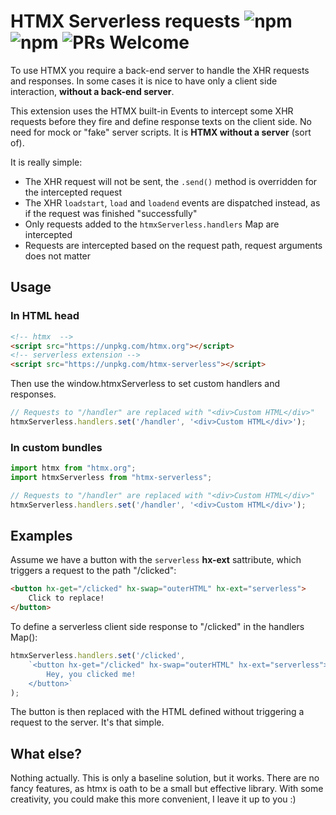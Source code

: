 # HTMX Serverless requests ![npm](https://img.shields.io/npm/v/htmx-serverless) ![npm](https://img.shields.io/npm/dy/htmx-serverless) ![PRs Welcome](https://img.shields.io/badge/PRs-welcome-brightgreen.svg)

To use HTMX you require a back-end server to handle the XHR requests and responses. In some cases it is nice to have only a client side interaction, **without a back-end server**.

This extension uses the HTMX built-in Events to intercept some XHR requests before they fire and define response texts on the client side. No need for mock or "fake" server scripts. It is **HTMX without a server** (sort of).

It is really simple:
- The XHR request will not be sent, the ```.send()``` method is overridden for the intercepted request
- The XHR ```loadstart```, ```load``` and ```loadend``` events are dispatched instead, as if the request was finished "successfully"
- Only requests added to the ```htmxServerless.handlers``` Map are intercepted
- Requests are intercepted based on the request path, request arguments does not matter

## Usage

### In HTML head

```html
<!-- htmx  -->
<script src="https://unpkg.com/htmx.org"></script>
<!-- serverless extension -->
<script src="https://unpkg.com/htmx-serverless"></script>
```

Then use the window.htmxServerless to set custom handlers and responses.

```javascript
// Requests to "/handler" are replaced with "<div>Custom HTML</div>"
htmxServerless.handlers.set('/handler', '<div>Custom HTML</div>');
```

### In custom bundles

```javascript
import htmx from "htmx.org";
import htmxServerless from "htmx-serverless";

// Requests to "/handler" are replaced with "<div>Custom HTML</div>"
htmxServerless.handlers.set('/handler', '<div>Custom HTML</div>');
```

## Examples

Assume we have a button with the `serverless` **hx-ext** sattribute, which triggers a request to the path "/clicked":

```html
<button hx-get="/clicked" hx-swap="outerHTML" hx-ext="serverless">
    Click to replace!
</button>
```

To define a serverless client side response to "/clicked" in the handlers Map():

```javascript
htmxServerless.handlers.set('/clicked', 
    `<button hx-get="/clicked" hx-swap="outerHTML" hx-ext="serverless">
        Hey, you clicked me!
    </button>`
);
```

The button is then replaced with the HTML defined without triggering a request to the server. It's that simple.

## What else?

Nothing actually. This is only a baseline solution, but it works. There are no fancy features, as htmx is oath to be a small but effective library. With some creativity, you could make this more convenient, I leave it up to you :)